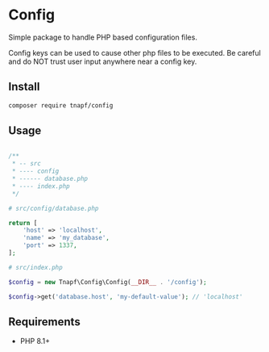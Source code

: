 # Config

Simple package to handle PHP based configuration files.

Config keys can be used to cause other php files to be executed. Be careful and do NOT trust user input anywhere near a config key.

## Install

```sh
composer require tnapf/config
```

## Usage

```php

/**
 * -- src
 * ---- config
 * ------ database.php
 * ---- index.php
 */

# src/config/database.php

return [
    'host' => 'localhost',
    'name' => 'my_database',
    'port' => 1337,
];

# src/index.php

$config = new Tnapf\Config\Config(__DIR__ . '/config');

$config->get('database.host', 'my-default-value'); // 'localhost'
```

## Requirements

- PHP 8.1+
